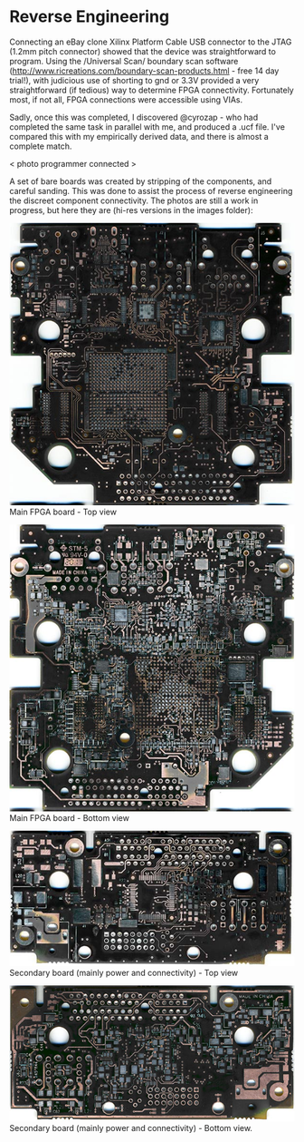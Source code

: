 # Reverse Engineering

Connecting an eBay clone Xilinx Platform Cable USB connector to the JTAG (1.2mm pitch connector) showed that the device was straightforward to program. Using the /Universal Scan/ boundary scan software (http://www.ricreations.com/boundary-scan-products.html - free 14 day trial!), with judicious use of shorting to gnd or 3.3V provided a very straightforward (if tedious) way to determine FPGA connectivity. Fortunately most, if not all, FPGA connections were accessible using VIAs.

Sadly, once this was completed, I discovered @cyrozap - who had completed the same task in parallel with me, and produced a .ucf file. I've compared this with my empirically derived data, and there is almost a complete match.

< photo programmer connected >

A set of bare boards was created by stripping of the components, and careful sanding. This was done to assist the process of reverse engineering the discreet component connectivity. The photos are still a work in progress, but here they are (hi-res versions in the images folder):

![Board1 - Top](../images/img439_bare_b1_top_600.jpg)
Main FPGA board - Top view

![Board1 - Bottom](../images/img440_bare_b1_bottom_600.jpg)
Main FPGA board - Bottom view

![Board2 - Top](../images/img439_bare_b2_top_600.jpg)
Secondary board (mainly power and connectivity) - Top view

![Board2 - Bottom](../images/img440_bare_b2_bottom_600.jpg)
Secondary board (mainly power and connectivity) - Bottom view.
